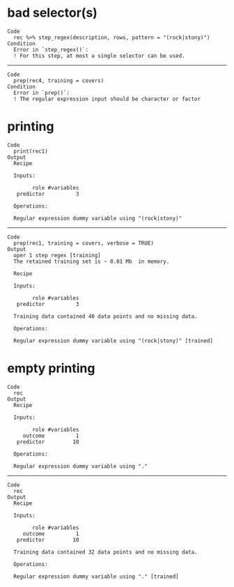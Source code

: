 # bad selector(s)

    Code
      rec %>% step_regex(description, rows, pattern = "(rock|stony)")
    Condition
      Error in `step_regex()`:
      ! For this step, at most a single selector can be used.

---

    Code
      prep(rec4, training = covers)
    Condition
      Error in `prep()`:
      ! The regular expression input should be character or factor

# printing

    Code
      print(rec1)
    Output
      Recipe
      
      Inputs:
      
            role #variables
       predictor          3
      
      Operations:
      
      Regular expression dummy variable using "(rock|stony)"

---

    Code
      prep(rec1, training = covers, verbose = TRUE)
    Output
      oper 1 step regex [training] 
      The retained training set is ~ 0.01 Mb  in memory.
      
      Recipe
      
      Inputs:
      
            role #variables
       predictor          3
      
      Training data contained 40 data points and no missing data.
      
      Operations:
      
      Regular expression dummy variable using "(rock|stony)" [trained]

# empty printing

    Code
      rec
    Output
      Recipe
      
      Inputs:
      
            role #variables
         outcome          1
       predictor         10
      
      Operations:
      
      Regular expression dummy variable using "."

---

    Code
      rec
    Output
      Recipe
      
      Inputs:
      
            role #variables
         outcome          1
       predictor         10
      
      Training data contained 32 data points and no missing data.
      
      Operations:
      
      Regular expression dummy variable using "." [trained]

